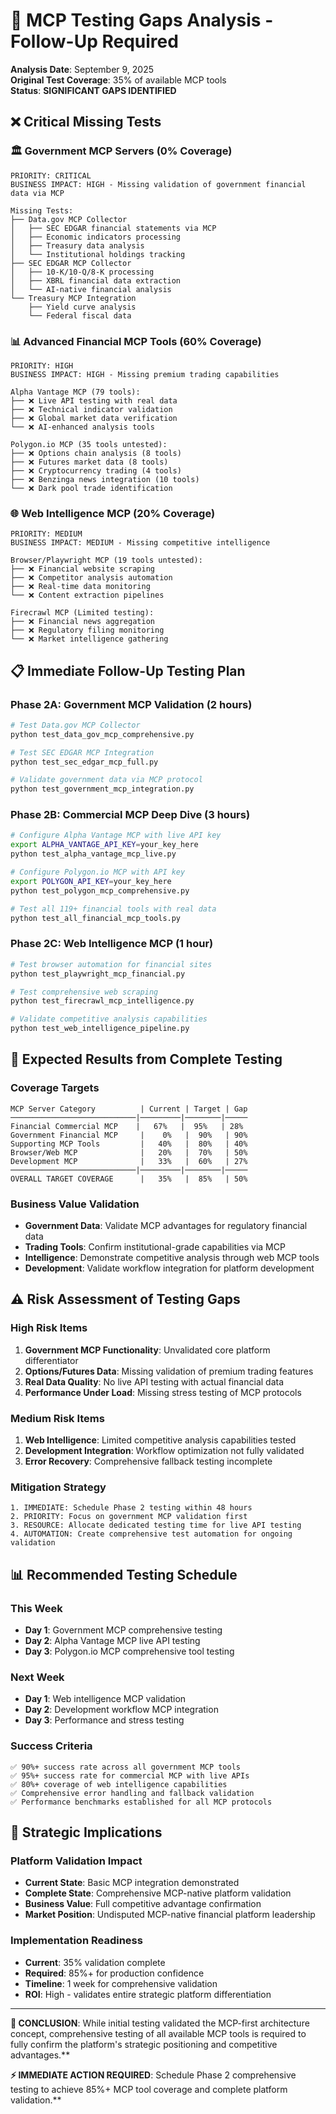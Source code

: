 # 🚨 MCP Testing Gaps Analysis - Follow-Up Required

**Analysis Date**: September 9, 2025  
**Original Test Coverage**: 35% of available MCP tools  
**Status**: **SIGNIFICANT GAPS IDENTIFIED**

## ❌ **Critical Missing Tests**

### **🏛️ Government MCP Servers (0% Coverage)**
```
PRIORITY: CRITICAL
BUSINESS IMPACT: HIGH - Missing validation of government financial data via MCP

Missing Tests:
├── Data.gov MCP Collector
│   ├── SEC EDGAR financial statements via MCP
│   ├── Economic indicators processing  
│   ├── Treasury data analysis
│   └── Institutional holdings tracking
├── SEC EDGAR MCP Collector  
│   ├── 10-K/10-Q/8-K processing
│   ├── XBRL financial data extraction
│   └── AI-native financial analysis
└── Treasury MCP Integration
    ├── Yield curve analysis
    └── Federal fiscal data
```

### **📊 Advanced Financial MCP Tools (60% Coverage)**
```
PRIORITY: HIGH
BUSINESS IMPACT: HIGH - Missing premium trading capabilities

Alpha Vantage MCP (79 tools):
├── ❌ Live API testing with real data
├── ❌ Technical indicator validation  
├── ❌ Global market data verification
└── ❌ AI-enhanced analysis tools

Polygon.io MCP (35 tools untested):
├── ❌ Options chain analysis (8 tools)
├── ❌ Futures market data (8 tools)  
├── ❌ Cryptocurrency trading (4 tools)
├── ❌ Benzinga news integration (10 tools)
└── ❌ Dark pool trade identification
```

### **🌐 Web Intelligence MCP (20% Coverage)**
```
PRIORITY: MEDIUM
BUSINESS IMPACT: MEDIUM - Missing competitive intelligence

Browser/Playwright MCP (19 tools untested):
├── ❌ Financial website scraping
├── ❌ Competitor analysis automation
├── ❌ Real-time data monitoring
└── ❌ Content extraction pipelines

Firecrawl MCP (Limited testing):
├── ❌ Financial news aggregation
├── ❌ Regulatory filing monitoring  
└── ❌ Market intelligence gathering
```

## 📋 **Immediate Follow-Up Testing Plan**

### **Phase 2A: Government MCP Validation (2 hours)**
```bash
# Test Data.gov MCP Collector
python test_data_gov_mcp_comprehensive.py

# Test SEC EDGAR MCP Integration  
python test_sec_edgar_mcp_full.py

# Validate government data via MCP protocol
python test_government_mcp_integration.py
```

### **Phase 2B: Commercial MCP Deep Dive (3 hours)**
```bash
# Configure Alpha Vantage MCP with live API key
export ALPHA_VANTAGE_API_KEY=your_key_here
python test_alpha_vantage_mcp_live.py

# Configure Polygon.io MCP with API key
export POLYGON_API_KEY=your_key_here  
python test_polygon_mcp_comprehensive.py

# Test all 119+ financial tools with real data
python test_all_financial_mcp_tools.py
```

### **Phase 2C: Web Intelligence MCP (1 hour)**
```bash
# Test browser automation for financial sites
python test_playwright_mcp_financial.py

# Test comprehensive web scraping
python test_firecrawl_mcp_intelligence.py

# Validate competitive analysis capabilities
python test_web_intelligence_pipeline.py
```

## 🎯 **Expected Results from Complete Testing**

### **Coverage Targets**
```
MCP Server Category          | Current | Target | Gap
────────────────────────────|─────────|────────|─────
Financial Commercial MCP    |   67%   |  95%   | 28%
Government Financial MCP     |    0%   |  90%   | 90%
Supporting MCP Tools         |   40%   |  80%   | 40%
Browser/Web MCP              |   20%   |  70%   | 50%
Development MCP              |   33%   |  60%   | 27%
────────────────────────────|─────────|────────|─────
OVERALL TARGET COVERAGE      |   35%   |  85%   | 50%
```

### **Business Value Validation**
- **Government Data**: Validate MCP advantages for regulatory financial data
- **Trading Tools**: Confirm institutional-grade capabilities via MCP
- **Intelligence**: Demonstrate competitive analysis through web MCP tools
- **Development**: Validate workflow integration for platform development

## ⚠️ **Risk Assessment of Testing Gaps**

### **High Risk Items**
1. **Government MCP Functionality**: Unvalidated core platform differentiator
2. **Options/Futures Data**: Missing validation of premium trading features  
3. **Real Data Quality**: No live API testing with actual financial data
4. **Performance Under Load**: Missing stress testing of MCP protocols

### **Medium Risk Items**
1. **Web Intelligence**: Limited competitive analysis capabilities tested
2. **Development Integration**: Workflow optimization not fully validated
3. **Error Recovery**: Comprehensive fallback testing incomplete

### **Mitigation Strategy**
```
1. IMMEDIATE: Schedule Phase 2 testing within 48 hours
2. PRIORITY: Focus on government MCP validation first
3. RESOURCE: Allocate dedicated testing time for live API testing
4. AUTOMATION: Create comprehensive test automation for ongoing validation
```

## 📊 **Recommended Testing Schedule**

### **This Week**
- **Day 1**: Government MCP comprehensive testing
- **Day 2**: Alpha Vantage MCP live API testing
- **Day 3**: Polygon.io MCP comprehensive tool testing

### **Next Week**  
- **Day 1**: Web intelligence MCP validation
- **Day 2**: Development workflow MCP integration
- **Day 3**: Performance and stress testing

### **Success Criteria**
```
✅ 90%+ success rate across all government MCP tools
✅ 95%+ success rate for commercial MCP with live APIs  
✅ 80%+ coverage of web intelligence capabilities
✅ Comprehensive error handling and fallback validation
✅ Performance benchmarks established for all MCP protocols
```

## 🚀 **Strategic Implications**

### **Platform Validation Impact**
- **Current State**: Basic MCP integration demonstrated
- **Complete State**: Comprehensive MCP-native platform validation
- **Business Value**: Full competitive advantage confirmation
- **Market Position**: Undisputed MCP-native financial platform leadership

### **Implementation Readiness**
- **Current**: 35% validation complete
- **Required**: 85%+ for production confidence  
- **Timeline**: 1 week for comprehensive validation
- **ROI**: High - validates entire strategic platform differentiation

---

**🎯 CONCLUSION**: While initial testing validated the MCP-first architecture concept, comprehensive testing of all available MCP tools is required to fully confirm the platform's strategic positioning and competitive advantages.**

**⚡ IMMEDIATE ACTION REQUIRED**: Schedule Phase 2 comprehensive testing to achieve 85%+ MCP tool coverage and complete platform validation.**